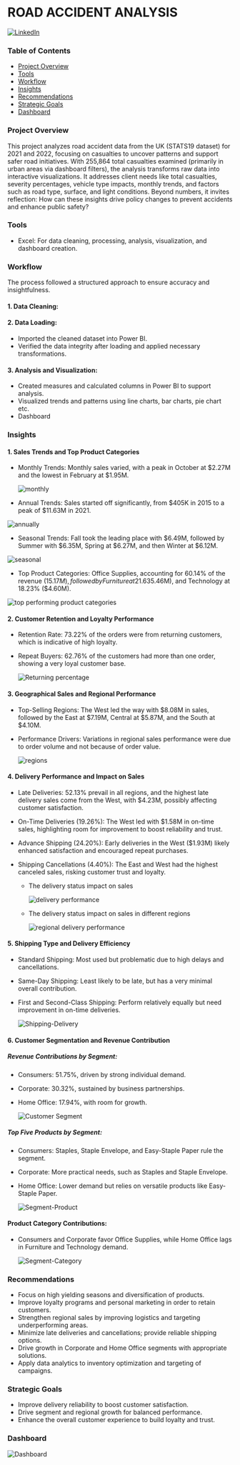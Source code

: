 # ROAD ACCIDENT ANALYSIS

[![LinkedIn](https://img.shields.io/badge/LinkedIn-Post-blue)](https://www.linkedin.com/posts/eromosele-itoya_dataanalysis-excel-roadsafety-activity-7362812907065077760-3Usm?utm_source=share&utm_medium=member_desktop&rcm=ACoAAEbDOGsBGINDr5uoWo3fkmNHZc_HI1Qst6k)

### Table of Contents
- [Project Overview](#Project-Overview)
- [Tools](#Tools)
- [Workflow](#Workflow)
- [Insights](#Insights)
- [Recommendations](#Recommendations)
- [Strategic Goals](#Strategic-Goals)
- [Dashboard](#Dashboard)


### Project Overview
This project analyzes road accident data from the UK (STATS19 dataset) for 2021 and 2022, focusing on casualties to uncover patterns and support safer road initiatives. With 255,864 total casualties examined (primarily in urban areas via dashboard filters), the analysis transforms raw data into interactive visualizations. It addresses client needs like total casualties, severity percentages, vehicle type impacts, monthly trends, and factors such as road type, surface, and light conditions. Beyond numbers, it invites reflection: How can these insights drive policy changes to prevent accidents and enhance public safety?

### Tools
- Excel: For data cleaning, processing, analysis, visualization, and dashboard creation.

### Workflow
The process followed a structured approach to ensure accuracy and insightfulness.
#### 1. Data Cleaning:

    
#### 2.	Data Loading:
- Imported the cleaned dataset into Power BI.
- Verified the data integrity after loading and applied necessary transformations.
  
#### 3.	Analysis and Visualization:
- Created measures and calculated columns in Power BI to support analysis.
- Visualized trends and patterns using line charts, bar charts, pie chart etc.
- Dashboard

### Insights

#### 1. Sales Trends and Top Product Categories
- Monthly Trends: Monthly sales varied, with a peak in October at $2.27M and the lowest in February at $1.95M.
  
  ![monthly](https://github.com/user-attachments/assets/016d87f5-e85e-468c-891e-d938e7c2ec23)

-  Annual Trends: Sales started off significantly, from $405K in 2015 to a peak of $11.63M in 2021.

  ![annually](https://github.com/user-attachments/assets/010119b1-c0ab-40b8-8080-f7ac50a5b64d)

-  Seasonal Trends: Fall took the leading place with $6.49M, followed by Summer with $6.35M, Spring at $6.27M, and then Winter at $6.12M.

  ![seasonal](https://github.com/user-attachments/assets/66f66083-0fe0-4a75-92ed-69e6529e3764)

-  Top Product Categories: Office Supplies, accounting for 60.14% of the revenue ($15.17M), followed by Furniture at 21.63% ($5.46M), and Technology at 18.23% ($4.60M).
  
  ![top performing product categories](https://github.com/user-attachments/assets/55d5a837-d01d-42d0-bf0b-0a1a44222214)

#### 2. Customer Retention and Loyalty Performance
- Retention Rate: 73.22% of the orders were from returning customers, which is indicative of high loyalty.
- Repeat Buyers: 62.76% of the customers had more than one order, showing a very loyal customer base.
  
  ![Returning percentage](https://github.com/user-attachments/assets/50eab98a-cd93-49fb-a641-784dca6cdae9)

#### 3.  Geographical Sales and Regional Performance
- Top-Selling Regions: The West led the way with $8.08M in sales, followed by the East at $7.19M, Central at $5.87M, and the South at $4.10M.
- Performance Drivers: Variations in regional sales performance were due to order volume and not because of order value.

  ![regions](https://github.com/user-attachments/assets/c35f74a5-5fc5-474b-b8c1-d5d09b4c275f)

#### 4. Delivery Performance and Impact on Sales
- Late Deliveries: 52.13% prevail in all regions, and the highest late delivery sales come from the West, with $4.23M, possibly affecting customer satisfaction.
  
- On-Time Deliveries (19.26%): The West led with $1.58M in on-time sales, highlighting room for improvement to boost reliability and trust.
  
- Advance Shipping (24.20%): Early deliveries in the West ($1.93M) likely enhanced satisfaction and encouraged repeat purchases.
  
- Shipping Cancellations (4.40%): The East and West had the highest canceled sales, risking customer trust and loyalty.

  - The delivery status impact on sales

    ![delivery performance](https://github.com/user-attachments/assets/c5476f3d-e6b4-46a1-909a-7de047e12958)

  - The delivery status impact on sales in different regions
    
    ![regional delivery performance](https://github.com/user-attachments/assets/0463b025-1d5e-4f2a-9b13-7b61b7a3234a)

#### 5.  Shipping Type and Delivery Efficiency
- Standard Shipping: Most used but problematic due to high delays and cancellations.
- Same-Day Shipping: Least likely to be late, but has a very minimal overall contribution.
- First and Second-Class Shipping: Perform relatively equally but need improvement in on-time deliveries.

  ![Shipping-Delivery](https://github.com/user-attachments/assets/c89e64ba-8b89-4878-a6e0-767b163a1d32)

#### 6. Customer Segmentation and Revenue Contribution

##### Revenue Contributions by Segment:
- Consumers: 51.75%, driven by strong individual demand.
- Corporate: 30.32%, sustained by business partnerships.
- Home Office: 17.94%, with room for growth.
  
  ![Customer Segment](https://github.com/user-attachments/assets/f0fe2738-4183-4d3a-af76-ebac5a329311)

##### Top Five Products by Segment:
- Consumers: Staples, Staple Envelope, and Easy-Staple Paper rule the segment.
- Corporate: More practical needs, such as Staples and Staple Envelope.
- Home Office: Lower demand but relies on versatile products like Easy-Staple Paper.

  ![Segment-Product](https://github.com/user-attachments/assets/7f225bd7-5fbe-45c9-907f-661791e7665c)

#### Product Category Contributions:
- Consumers and Corporate favor Office Supplies, while Home Office lags in Furniture and Technology demand.

  ![Segment-Category](https://github.com/user-attachments/assets/6858a163-e8d5-4164-b79b-e107ebbb83fe)

### Recommendations
- Focus on high yielding seasons and diversification of products.
- Improve loyalty programs and personal marketing in order to retain customers.
- Strengthen regional sales by improving logistics and targeting underperforming areas.
- Minimize late deliveries and cancellations; provide reliable shipping options.
- Drive growth in Corporate and Home Office segments with appropriate solutions.
- Apply data analytics to inventory optimization and targeting of campaigns.

### Strategic Goals
- Improve delivery reliability to boost customer satisfaction.
- Drive segment and regional growth for balanced performance.
- Enhance the overall customer experience to build loyalty and trust.

### Dashboard

  ![Dashboard](https://github.com/user-attachments/assets/4f464b33-b264-461f-b209-9a7f16cf277e)

